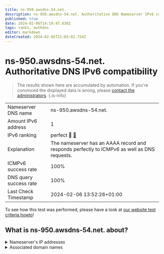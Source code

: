 ```yaml
---
title: ns-950.awsdns-54.net.
description: ns-950.awsdns-54.net. Authoritative DNS Nameserver IPv6 compatibility
published: true
date: 2024-02-06T14:19:47.630Z
tags: rank1, authdns
editor: markdown
dateCreated: 2024-02-05T21:03:02.754Z
---
```


# ns-950.awsdns-54.net. Authoritative DNS IPv6 compatibility

> The results shown here are accumulated by automation. If you're convinced the displayed data is wrong, please [contact the administrators](/howto/chat). 
{.is-info}




|   |   |
| - | - |
| Nameserver DNS name | ns-950.awsdns-54.net.
| Amount IPv6 address | 1
| IPv6 ranking | perfect :1st_place_medal: [🔗](/howto/ranking) |
| Explanation | The nameserver has an AAAA record and responds perfectly to ICMPv6 as well as DNS requests. |
| ICMPv6 success rate | 100%|
| DNS query success rate | 100% |
| Last Check Timestamp | 2024-02-06 13:52:26+01:00 |

To see how this test was performed, please have a look at [our website test criteria howto](/howto/testcriteria/authdns)!


## What is ns-950.awsdns-54.net. about?




<details>
<summary>Nameserver's IP addresses</summary>

2600:9000:5303:b600::1

</details>



<details>
<summary>Associated domain names</summary>

www.purduepharma.com

</details>
